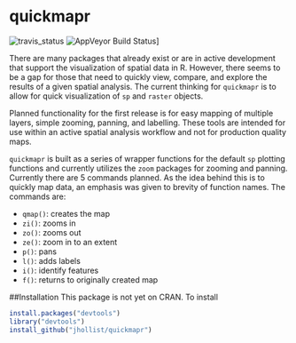 quickmapr
=========

![travis_status](https://travis-ci.org/jhollist/quickmapr.svg)
![AppVeyor Build Status](https://ci.appveyor.com/api/projects/status/github/jhollist/quickmapr?branch=master)]

There are many packages that already exist or are in active development that support the visualization of spatial data in R.  However, there seems to be a gap for those that need to quickly view, compare, and explore the results of a given spatial analysis. The current thinking for `quickmapr` is to allow for quick visualization of `sp` and `raster` objects. 

Planned functionality for the first release is for easy mapping of multiple layers, simple zooming, panning, and labelling.  These tools are intended for use within an active spatial analysis workflow and not for production quality maps.

`quickmapr` is built as a series of wrapper functions for the default `sp` plotting functions and currently utilizes the `zoom` packages for zooming and panning. Currently there are 5 commands planned.  As the idea behind this is to quickly map data, an emphasis was given to brevity of function names.  The commands are:

- `qmap()`: creates the map
- `zi()`: zooms in
- `zo()`: zooms out
- `ze()`: zoom in to an extent
- `p()`: pans
- `l()`: adds labels
- `i()`: identify features
- `f()`: returns to originally created map

##Installation
This package is not yet on CRAN.  To install

```r
install.packages("devtools")
library("devtools")
install_github("jhollist/quickmapr")
```




